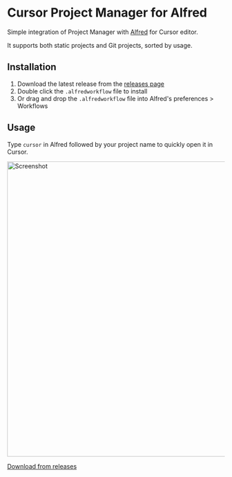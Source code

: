# Cursor Project Manager for Alfred

Simple integration of Project Manager with [Alfred](https://www.alfredapp.com/) for Cursor editor.

It supports both static projects and Git projects, sorted by usage.

## Installation

1. Download the latest release from the [releases page](./releases)
2. Double click the `.alfredworkflow` file to install
3. Or drag and drop the `.alfredworkflow` file into Alfred's preferences > Workflows

## Usage

Type `cursor` in Alfred followed by your project name to quickly open it in Cursor.

<img width="682" alt="Screenshot" src="https://user-images.githubusercontent.com/839700/116006357-22956800-a60b-11eb-9134-659fcea9b369.png">

[Download from releases](./releases)
